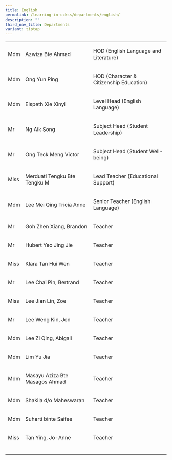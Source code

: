 ```yaml
---
title: English
permalink: /learning-in-cckss/departments/english/
description: ""
third_nav_title: Departments
variant: tiptap
---
```

<table style="minWidth: 75px">
<colgroup>
<col>
<col>
<col>
</colgroup>
<tbody>
<tr>
<td rowspan="1" colspan="1">
<p>Mdm</p>
</td>
<td rowspan="1" colspan="1">
<p>Azwiza Bte Ahmad</p>
</td>
<td rowspan="1" colspan="1">
<p>HOD (English Language and Literature)</p>
</td>
</tr>
<tr>
<td rowspan="1" colspan="1">
<p>Mdm</p>
</td>
<td rowspan="1" colspan="1">
<p>Ong Yun Ping</p>
</td>
<td rowspan="1" colspan="1">
<p>HOD (Character &amp; Citizenship Education)</p>
</td>
</tr>
<tr>
<td rowspan="1" colspan="1">
<p>Mdm</p>
</td>
<td rowspan="1" colspan="1">
<p>Elspeth Xie Xinyi</p>
</td>
<td rowspan="1" colspan="1">
<p>Level Head (English Language)</p>
</td>
</tr>
<tr>
<td rowspan="1" colspan="1">
<p>Mr</p>
</td>
<td rowspan="1" colspan="1">
<p>Ng Aik Song</p>
</td>
<td rowspan="1" colspan="1">
<p>Subject Head (Student Leadership)</p>
</td>
</tr>
<tr>
<td rowspan="1" colspan="1">
<p>Mr</p>
</td>
<td rowspan="1" colspan="1">
<p>Ong Teck Meng Victor</p>
</td>
<td rowspan="1" colspan="1">
<p>Subject Head (Student Well-being)&nbsp;</p>
</td>
</tr>
<tr>
<td rowspan="1" colspan="1">
<p>Miss</p>
</td>
<td rowspan="1" colspan="1">
<p>Merduati Tengku Bte Tengku M</p>
</td>
<td rowspan="1" colspan="1">
<p>Lead Teacher (Educational Support)</p>
</td>
</tr>
<tr>
<td rowspan="1" colspan="1">
<p>Mdm</p>
</td>
<td rowspan="1" colspan="1">
<p>Lee Mei Qing Tricia Anne</p>
</td>
<td rowspan="1" colspan="1">
<p>Senior Teacher (English Language)</p>
</td>
</tr>
<tr>
<td rowspan="1" colspan="1">
<p>Mr</p>
</td>
<td rowspan="1" colspan="1">
<p>Goh Zhen Xiang, Brandon</p>
</td>
<td rowspan="1" colspan="1">
<p>Teacher</p>
</td>
</tr>
<tr>
<td rowspan="1" colspan="1">
<p>Mr</p>
</td>
<td rowspan="1" colspan="1">
<p>Hubert Yeo Jing Jie</p>
</td>
<td rowspan="1" colspan="1">
<p>Teacher</p>
</td>
</tr>
<tr>
<td rowspan="1" colspan="1">
<p>Miss</p>
</td>
<td rowspan="1" colspan="1">
<p>Klara Tan Hui Wen</p>
</td>
<td rowspan="1" colspan="1">
<p>Teacher</p>
</td>
</tr>
<tr>
<td rowspan="1" colspan="1">
<p>Mr</p>
</td>
<td rowspan="1" colspan="1">
<p>Lee Chai Pin, Bertrand</p>
</td>
<td rowspan="1" colspan="1">
<p>Teacher</p>
</td>
</tr>
<tr>
<td rowspan="1" colspan="1">
<p>Miss</p>
</td>
<td rowspan="1" colspan="1">
<p>Lee Jian Lin, Zoe</p>
</td>
<td rowspan="1" colspan="1">
<p>Teacher</p>
</td>
</tr>
<tr>
<td rowspan="1" colspan="1">
<p>Mr</p>
</td>
<td rowspan="1" colspan="1">
<p>Lee Weng Kin, Jon</p>
</td>
<td rowspan="1" colspan="1">
<p>Teacher</p>
</td>
</tr>
<tr>
<td rowspan="1" colspan="1">
<p>Mdm</p>
</td>
<td rowspan="1" colspan="1">
<p>Lee Zi Qing, Abigail</p>
</td>
<td rowspan="1" colspan="1">
<p>Teacher</p>
</td>
</tr>
<tr>
<td rowspan="1" colspan="1">
<p>Mdm</p>
</td>
<td rowspan="1" colspan="1">
<p>Lim Yu Jia</p>
</td>
<td rowspan="1" colspan="1">
<p>Teacher</p>
</td>
</tr>
<tr>
<td rowspan="1" colspan="1">
<p>Mdm</p>
</td>
<td rowspan="1" colspan="1">
<p>Masayu Aziza Bte Masagos Ahmad</p>
</td>
<td rowspan="1" colspan="1">
<p>Teacher</p>
</td>
</tr>
<tr>
<td rowspan="1" colspan="1">
<p>Mdm</p>
</td>
<td rowspan="1" colspan="1">
<p>Shakila d/o Maheswaran</p>
</td>
<td rowspan="1" colspan="1">
<p>Teacher</p>
</td>
</tr>
<tr>
<td rowspan="1" colspan="1">
<p>Mdm</p>
</td>
<td rowspan="1" colspan="1">
<p>Suharti binte Saifee</p>
</td>
<td rowspan="1" colspan="1">
<p>Teacher</p>
</td>
</tr>
<tr>
<td rowspan="1" colspan="1">
<p>Miss</p>
</td>
<td rowspan="1" colspan="1">
<p>Tan Ying, Jo-Anne</p>
</td>
<td rowspan="1" colspan="1">
<p>Teacher</p>
</td>
</tr>
<tr>
<td rowspan="1" colspan="1">
<p></p>
</td>
<td rowspan="1" colspan="1">
<p></p>
</td>
<td rowspan="1" colspan="1">
<p></p>
</td>
</tr>
</tbody>
</table>
<p></p>